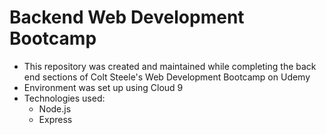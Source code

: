 # Backend Web Development Bootcamp
* This repository was created and maintained while completing the back end sections of Colt Steele's Web Development Bootcamp on Udemy
* Environment was set up using Cloud 9
* Technologies used:
    * Node.js
    * Express
